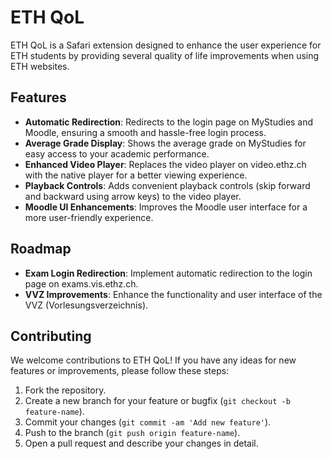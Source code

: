 # ETH QoL
ETH QoL is a Safari extension designed to enhance the user experience for ETH students by providing several quality of life improvements when using ETH websites.

## Features
- **Automatic Redirection**: Redirects to the login page on MyStudies and Moodle, ensuring a smooth and hassle-free login process.
- **Average Grade Display**: Shows the average grade on MyStudies for easy access to your academic performance.
- **Enhanced Video Player**: Replaces the video player on video.ethz.ch with the native player for a better viewing experience.
- **Playback Controls**: Adds convenient playback controls (skip forward and backward using arrow keys) to the video player.
- **Moodle UI Enhancements**: Improves the Moodle user interface for a more user-friendly experience.

## Roadmap
- **Exam Login Redirection**: Implement automatic redirection to the login page on exams.vis.ethz.ch.
- **VVZ Improvements**: Enhance the functionality and user interface of the VVZ (Vorlesungsverzeichnis).

## Contributing
We welcome contributions to ETH QoL! If you have any ideas for new features or improvements, please follow these steps:
1. Fork the repository.
2. Create a new branch for your feature or bugfix (`git checkout -b feature-name`).
3. Commit your changes (`git commit -am 'Add new feature'`).
4. Push to the branch (`git push origin feature-name`).
5. Open a pull request and describe your changes in detail.
